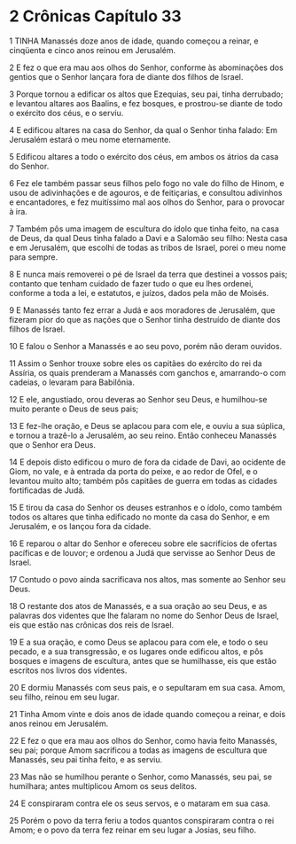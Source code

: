 # 2 Crônicas Capítulo 33

1	TINHA Manassés doze anos de idade, quando começou a reinar, e cinqüenta e cinco anos reinou em Jerusalém.

2	E fez o que era mau aos olhos do Senhor, conforme às abominações dos gentios que o Senhor lançara fora de diante dos filhos de Israel.

3	Porque tornou a edificar os altos que Ezequias, seu pai, tinha derrubado; e levantou altares aos Baalins, e fez bosques, e prostrou-se diante de todo o exército dos céus, e o serviu.

4	E edificou altares na casa do Senhor, da qual o Senhor tinha falado: Em Jerusalém estará o meu nome eternamente.

5	Edificou altares a todo o exército dos céus, em ambos os átrios da casa do Senhor.

6	Fez ele também passar seus filhos pelo fogo no vale do filho de Hinom, e usou de adivinhações e de agouros, e de feitiçarias, e consultou adivinhos e encantadores, e fez muitíssimo mal aos olhos do Senhor, para o provocar à ira.

7	Também pôs uma imagem de escultura do ídolo que tinha feito, na casa de Deus, da qual Deus tinha falado a Davi e a Salomão seu filho: Nesta casa e em Jerusalém, que escolhi de todas as tribos de Israel, porei o meu nome para sempre.

8	E nunca mais removerei o pé de Israel da terra que destinei a vossos pais; contanto que tenham cuidado de fazer tudo o que eu lhes ordenei, conforme a toda a lei, e estatutos, e juízos, dados pela mão de Moisés.

9	E Manassés tanto fez errar a Judá e aos moradores de Jerusalém, que fizeram pior do que as nações que o Senhor tinha destruído de diante dos filhos de Israel.

10	E falou o Senhor a Manassés e ao seu povo, porém não deram ouvidos.

11	Assim o Senhor trouxe sobre eles os capitães do exército do rei da Assíria, os quais prenderam a Manassés com ganchos e, amarrando-o com cadeias, o levaram para Babilônia.

12	E ele, angustiado, orou deveras ao Senhor seu Deus, e humilhou-se muito perante o Deus de seus pais;

13	E fez-lhe oração, e Deus se aplacou para com ele, e ouviu a sua súplica, e tornou a trazê-lo a Jerusalém, ao seu reino. Então conheceu Manassés que o Senhor era Deus.

14	E depois disto edificou o muro de fora da cidade de Davi, ao ocidente de Giom, no vale, e à entrada da porta do peixe, e ao redor de Ofel, e o levantou muito alto; também pôs capitães de guerra em todas as cidades fortificadas de Judá.

15	E tirou da casa do Senhor os deuses estranhos e o ídolo, como também todos os altares que tinha edificado no monte da casa do Senhor, e em Jerusalém, e os lançou fora da cidade.

16	E reparou o altar do Senhor e ofereceu sobre ele sacrifícios de ofertas pacíficas e de louvor; e ordenou a Judá que servisse ao Senhor Deus de Israel.

17	Contudo o povo ainda sacrificava nos altos, mas somente ao Senhor seu Deus.

18	O restante dos atos de Manassés, e a sua oração ao seu Deus, e as palavras dos videntes que lhe falaram no nome do Senhor Deus de Israel, eis que estão nas crônicas dos reis de Israel.

19	E a sua oração, e como Deus se aplacou para com ele, e todo o seu pecado, e a sua transgressão, e os lugares onde edificou altos, e pôs bosques e imagens de escultura, antes que se humilhasse, eis que estão escritos nos livros dos videntes.

20	E dormiu Manassés com seus pais, e o sepultaram em sua casa. Amom, seu filho, reinou em seu lugar.

21	Tinha Amom vinte e dois anos de idade quando começou a reinar, e dois anos reinou em Jerusalém.

22	E fez o que era mau aos olhos do Senhor, como havia feito Manassés, seu pai; porque Amom sacrificou a todas as imagens de escultura que Manassés, seu pai tinha feito, e as serviu.

23	Mas não se humilhou perante o Senhor, como Manassés, seu pai, se humilhara; antes multiplicou Amom os seus delitos.

24	E conspiraram contra ele os seus servos, e o mataram em sua casa.

25	Porém o povo da terra feriu a todos quantos conspiraram contra o rei Amom; e o povo da terra fez reinar em seu lugar a Josias, seu filho.

